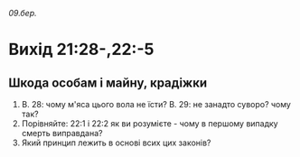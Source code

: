 
_09.бер._

# Вихід 21:28-,22:-5

## Шкода особам і майну, крадіжки
1. В. 28: чому м'яса цього вола не їсти? В. 29: не занадто суворо? чому так? 
2. Порівняйте:  22:1 і 22:2 як ви розумієте - чому в першому випадку смерть виправдана?
3. Який принцип лежить в основі всих цих законів?
